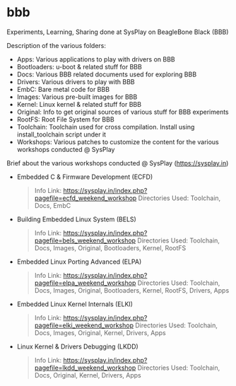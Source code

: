 # bbb
Experiments, Learning, Sharing done at SysPlay on BeagleBone Black (BBB)

Description of the various folders:

+ Apps: Various applications to play with drivers on BBB
+ Bootloaders: u-boot & related stuff for BBB
+ Docs: Various BBB related documents used for exploring BBB
+ Drivers: Various drivers to play with BBB
+ EmbC: Bare metal code for BBB
+ Images: Various pre-built images for BBB
+ Kernel: Linux kernel & related stuff for BBB
+ Original: Info to get original sources of various stuff for BBB experiments
+ RootFS: Root File System for BBB
+ Toolchain: Toolchain used for cross compilation. Install using install_toolchain script under it
+ Workshops: Various patches to customize the content for the various workshops conducted @ SysPlay

Brief about the various workshops conducted @ SysPlay (https://sysplay.in)

+ Embedded C & Firmware Development (ECFD)
	> Info Link: https://sysplay.in/index.php?pagefile=ecfd_weekend_workshop
	> Directories Used: Toolchain, Docs, EmbC

+ Building Embedded Linux System (BELS)
	> Info Link: https://sysplay.in/index.php?pagefile=bels_weekend_workshop
	> Directories Used: Toolchain, Docs, Images, Original, Bootloaders, Kernel, RootFS

+ Embedded Linux Porting Advanced (ELPA)
	> Info Link: https://sysplay.in/index.php?pagefile=elpa_weekend_workshop
	> Directories Used: Toolchain, Docs, Images, Original, Bootloaders, Kernel, RootFS, Drivers, Apps

+ Embedded Linux Kernel Internals (ELKI)
	> Info Link: https://sysplay.in/index.php?pagefile=elki_weekend_workshop
	> Directories Used: Toolchain, Docs, Images, Original, Kernel, Drivers, Apps

+ Linux Kernel & Drivers Debugging (LKDD)
	> Info Link: https://sysplay.in/index.php?pagefile=lkdd_weekend_workshop
	> Directories Used: Toolchain, Docs, Original, Kernel, Drivers, Apps
